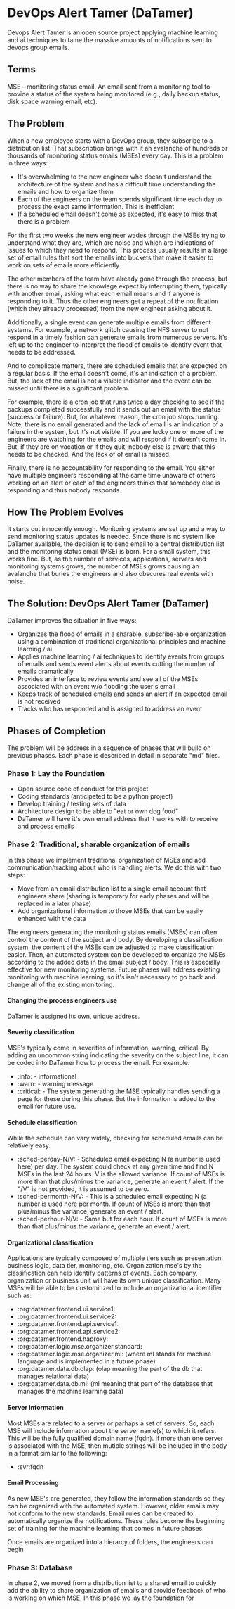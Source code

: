 # DevOps Alert Tamer (DaTamer)
Devops Alert Tamer is an open source project applying machine learning and ai techniques to tame the massive amounts of notifications sent to devops group emails.

## Terms
MSE - monitoring status email.  An email sent from a monitoring tool to provide a status of the system being monitored (e.g., daily backup status, disk space warning email, etc).

## The Problem
When a new employee starts with a DevOps group, they subscribe to a distribution list.  That subscription brings with it an avalanche of hundreds or thousands of monitoring status emails (MSEs) every day.  This is a problem in three ways:

* It's overwhelming to the new engineer who doesn't understand the architecture of the system and has a difficult time understanding the emails and how to organize them
* Each of the engineers on the team spends significant time each day to process the exact same information.  This is inefficient
* If a scheduled email doesn't come as expected, it's easy to miss that there is a problem

For the first two weeks the new engineer wades through the MSEs trying to understand what they are, which are noise and which are indications of issues to which they need to respond.  This process usually results in a large set of email rules that sort the emails into buckets that make it easier to work on sets of emails more efficiently.

The other members of the team have already gone through the process, but there is no way to share the knowlege expect by interrupting them, typically with another email, asking what each email means and if anyone is responding to it.  Thus the other engineers get a repeat of the notification (which they already processed) from the new engineer asking about it.

Additionally, a single event can generate multiple emails from different systems.  For example, a network glitch causing the NFS server to not respond in a timely fashion can generate emails from numerous servers.  It's left up to the engineer to interpret the flood of emails to identify event that needs to be addressed.

And to complicate matters, there are scheduled emails that are expected on a regular basis.  If the email doesn't come, it's an indication of a problem.  But, the lack of the email is not a visible indicator and the event can be missed until there is a significant problem.

For example, there is a cron job that runs twice a day checking to see if the backups completed successfully and it sends out an email with the status (success or failure).  But, for whatever reason, the cron job stops running.  Note, there is no email generated and the lack of email is an indication of a failure in the system, but it's not visible.  If you are lucky one or more of the engineers are watching for the emails and will respond if it doesn't come in.  But, if they are on vacation or if they quit, nobody else is aware that this needs to be checked.  And the lack of of email is missed.

Finally, there is no accountability for responding to the email.  You either have multiple engineers responding at the same time unaware of others working on an alert or each of the engineers thinks that somebody else is responding and thus nobody responds.

## How The Problem Evolves
It starts out innocently enough.  Monitoring systems are set up and a way to send monitoring status updates is needed.  Since there is no system like DaTamer available, the decision is to send email to a central distribution list and the monitoring status email (MSE) is born.  For a small system, this works fine.  But, as the number of services, applications, servers and monitoring systems grows, the number of MSEs grows causing an avalanche that buries the engineers and also obscures real events with noise.

## The Solution:  DevOps Alert Tamer (DaTamer)

DaTamer improves the situation in five ways:

* Organizes the flood of emails in a sharable, subscribe-able organization using a combination of traditional organizational principles and machine learning / ai
* Applies machine learning / ai techniques to identify events from groups of emails and sends event alerts about events cutting the number of emails dramatically
* Provides an interface to review events and see all of the MSEs associated with an event w/o flooding the user's email
* Keeps track of scheduled emails and sends an alert if an expected email is not received
* Tracks who has responded and is assigned to address an event

## Phases of Completion
The problem will be address in a sequence of phases that will build on previous phases.  Each phase is described in detail in separate "md" files.

### Phase 1:  Lay the Foundation
* Open source code of conduct for this project
* Coding standards (anticipated to be a python project)
* Develop training / testing sets of data
* Architecture design to be able to "eat or own dog food"
* DaTamer will have it's own email address that it works with to receive and process emails

### Phase 2:  Traditional, sharable organization of emails
In this phase we implement traditional organization of MSEs and add communication/tracking about who is handling alerts.  We do this with two steps:

* Move from an email distribution list to a single email account that engineers share (sharing is temporary for early phases and will be replaced in a later phase)
* Add organizational information to those MSEs that can be easily enhanced with the data

The engineers generating the monitoring status emails (MSEs) can often control the content of the subject and body.  By developing a classification system, the content of the MSEs can be adjusted to make classification easier.  Then, an automated system can be developed to organize the MSEs according to the added data in the email subject / body.  This is especially effective for new monitoring systems.  Future phases will address existing monitoring with machine learning, so it's isn't necessary to go back and change all of the existing monitoring.

#### Changing the process engineers use
DaTamer is assigned its own, unique address. 

#### Severity classification
MSE's typically come in severities of information, warning, critical.  By adding an uncommon string indicating the severity on the subject line, it can be coded into DaTamer how to process the email.  For example:

* :info: - informational
* :warn: - warning message
* :critical: - The system generating the MSE typically handles sending a page for these during this phase.  But the information is added to the email for future use.

#### Schedule classification
While the schedule can vary widely, checking for scheduled emails can be relatively easy.

* :sched-perday-N/V: - Scheduled email expecting N (a number is used here) per day.  The system could check at any given time and find N MSEs in the last 24 hours.  V is the allowed variance.  If count of MSEs is more than that plus/minus the variance, generate an event / alert.  If the "/V" is not provided, it is assumed to be zero.
* :sched-permonth-N/V: - This is a scheduled email expecting N (a number is used here per month.  If count of MSEs is more than that plus/minus the variance, generate an event / alert.
* :sched-perhour-N/V: - Same but for each hour.  If count of MSEs is more than that plus/minus the variance, generate an event / alert.

#### Organizational classification
Applications are typically composed of multiple tiers such as presentation, business logic, data tier, monitoring, etc.  Organization mse's by the classification can help identify patterns of events.  Each company, organization or business unit will have its own unique classification.  Many MSEs will be able to be custominzed to include an organizational identifier such as:

* :org:datamer.frontend.ui.service1:
* :org:datamer.frontend.ui.service2:
* :org:datamer.frontend.api.service1:
* :org:datamer.frontend.api.service2:
* :org:datamer.frontend.haproxy:
* :org:datamer.logic.mse.organizer.standard:
* :org:datamer.logic.mse.organizer.ml:  (where ml stands for machine language and is implemented in a future phase)
* :org:datamer.data.db.olap:  (olap meaning the part of the db that manages relational data)
* :org:datamer.data.db.ml:  (ml meaning that part of the database that manages the machine learning data)

#### Server information
Most MSEs are related to a server or parhaps a set of servers.  So, each MSE will include information about the server name(s) to which it refers.  This will be the fully qualified domain name (fqdn).  If more than one server is associated with the MSE, then mutiple strings will be included in the body in a format similar to the following:

* :svr:fqdn

#### Email Processing
As new MSE's are generated, they follow the information standards so they can be organized with the automated system.  However, older emails may not conform to the new standards.  Email rules can be created to automatically organize the notifications.  These rules become the beginning set of training for the machine learning that comes in future phases. 

Once emails are organized into a hierarcy of folders, the engineers can begin

### Phase 3: Database
In phase 2, we moved from a distribution list to a shared email to quickly add the ability to share organization of emails and provide feedback of who is working on which MSE.  In this phase we lay the foundation for 




